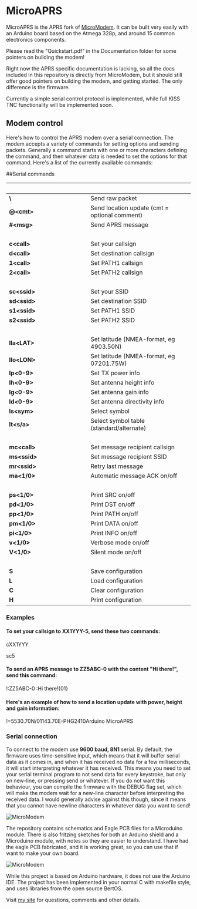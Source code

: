 MicroAPRS
==========

MicroAPRS is the APRS fork of [MicroModem](https://github.com/markqvist/MicroModem). It can be built very easily with an Arduino board based on the Atmega 328p, and around 15 common electronics components.

Please read the "Quickstart.pdf" in the Documentation folder for some pointers on building the modem!

Right now the APRS specific documentation is lacking, so all the docs included in this repository is directly from MicroModem, but it should still offer good pointers on building the modem, and getting started. The only difference is the firmware.

Currently a simple serial control protocol is implemented, while full KISS TNC functionality will be implemented soon.

## Modem control

Here's how to control the APRS modem over a serial connection. The modem accepts a variety of commands for setting options and sending packets. Generally a command starts with one or more characters defining the command, and then whatever data is needed to set the options for that command. Here's a list of the currently available commands:


##Serial commands

&nbsp;&nbsp;&nbsp;&nbsp;&nbsp;&nbsp;&nbsp;&nbsp;&nbsp;&nbsp;&nbsp;&nbsp;&nbsp;&nbsp;&nbsp;&nbsp;&nbsp;&nbsp;&nbsp;&nbsp;&nbsp;&nbsp;&nbsp;&nbsp;&nbsp;&nbsp;&nbsp;&nbsp;&nbsp;&nbsp;&nbsp;&nbsp;&nbsp;&nbsp;&nbsp;&nbsp;&nbsp;&nbsp;&nbsp;&nbsp;&nbsp;&nbsp;&nbsp;&nbsp;&nbsp;&nbsp;&nbsp;&nbsp; | &nbsp;
--- | :---
__\\<data>__  | Send raw packet
__@\<cmt>__ | Send location update (cmt = optional comment)
__#\<msg>__ | Send APRS message
&nbsp; | &nbsp;
__c\<call>__ |  Set your callsign
__d\<call>__ |  Set destination callsign
__1\<call>__ |  Set PATH1 callsign
__2\<call>__ |  Set PATH2 callsign
&nbsp; | &nbsp;
__sc\<ssid>__ | Set your SSID
__sd\<ssid>__ | Set destination SSID
__s1\<ssid>__ | Set PATH1 SSID
__s2\<ssid>__ | Set PATH2 SSID
&nbsp; | &nbsp;
__lla\<LAT>__ | Set latitude (NMEA-format, eg 4903.50N)
__llo\<LON>__ | Set latitude (NMEA-format, eg 07201.75W)
__lp\<0-9>__  | Set TX power info
__lh\<0-9>__  | Set antenna height info
__lg\<0-9>__  | Set antenna gain info
__ld\<0-9>__  | Set antenna directivity info
__ls\<sym>__  | Select symbol
__lt\<s/a>__  | Select symbol table (standard/alternate)
&nbsp; | &nbsp;
__mc\<call>__ | Set message recipient callsign
__ms\<ssid>__ | Set message recipient SSID
__mr\<ssid>__ | Retry last message
__ma\<1/0>__  | Automatic message ACK on/off
&nbsp; |&nbsp;
__ps\<1/0>__  | Print SRC on/off
__pd\<1/0>__  | Print DST on/off
__pp\<1/0>__  | Print PATH on/off
__pm\<1/0>__  | Print DATA on/off
__pi\<1/0>__  | Print INFO on/off
__v\<1/0>__ | Verbose mode on/off
__V\<1/0>__ | Silent mode on/off
&nbsp; | &nbsp;
__S__ | Save configuration
__L__ | Load configuration
__C__ | Clear configuration
__H__ | Print configuration



### Examples

#### To set your callsign to XX1YYY-5, send these two commands:
cXX1YYY

sc5

#### To send an APRS message to ZZ5ABC-0 with the content "Hi there!", send this command:
!:ZZ5ABC-0 :Hi there!{01}

#### Here's an example of how to send a location update with power, height and gain information:
!=5530.70N/01143.70E-PHG2410Arduino MicroAPRS

### Serial connection

To connect to the modem use __9600 baud, 8N1__ serial. By default, the firmware uses time-sensitive input, which means that it will buffer serial data as it comes in, and when it has received no data for a few milliseconds, it will start interpreting whatever it has received. This means you need to set your serial terminal program to not send data for every keystroke, but only on new-line, or pressing send or whatever. If you do not want this behaviour, you can compile the firmware with the DEBUG flag set, which will make the modem wait for a new-line character before interpreting the received data. I would generally advise against this though, since it means that you cannot have newline characters in whatever data you want to send!

![MicroModem](https://raw.githubusercontent.com/markqvist/MicroModem/master/Design/Images/1.jpg)

The repository contains schematics and Eagle PCB files for a Microduino module. There is also fritzing sketches for both an Arduino shield and a Microduino module, with notes so they are easier to understand. I have had the eagle PCB fabricated, and it is working great, so you can use that if want to make your own board.

![MicroModem](https://raw.githubusercontent.com/markqvist/MicroModem/master/Design/Images/PCB-lo.png)

While this project is based on Arduino hardware, it does not use the Arduino IDE. The project has been implemented in your normal C with makefile style, and uses libraries from the open source BertOS.

Visit [my site](http://unsigned.io) for questions, comments and other details.
